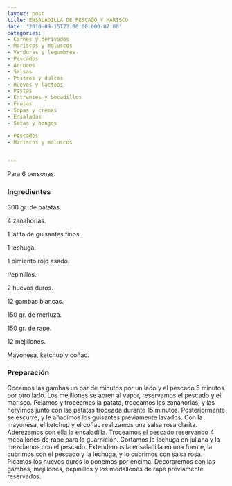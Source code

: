 ```yaml
---
layout: post
title: ENSALADILLA DE PESCADO Y MARISCO
date: '2010-09-15T23:00:00.000-07:00'
categories:
- Carnes y derivados
- Mariscos y moluscos
- Verduras y legumbres
- Pescados
- Arroces
- Salsas
- Postres y dulces
- Huevos y lacteos
- Pastas
- Entrantes y bocadillos
- Frutas
- Sopas y cremas
- Ensaladas
- Setas y hongos

- Pescados
- Mariscos y moluscos


---
```


Para 6 personas.

<h3>Ingredientes</h3>

300 gr. de patatas.

4 zanahorias.

1 latita de guisantes finos.

1 lechuga.

1 pimiento rojo asado.

Pepinillos.

2 huevos duros.

12 gambas blancas.

150 gr. de merluza.

150 gr. de rape.

12 mejillones.

Mayonesa, ketchup y coñac.

<h3>Preparación</h3>

Cocemos las gambas un par de minutos por un lado y el pescado 5 minutos por otro lado. Los mejillones se abren al vapor, reservamos el pescado y el marisco. Pelamos y troceamos la patata, troceamos las zanahorias, y las hervimos junto con las patatas troceada durante 15 minutos. Posteriormente se escurre, y le añadimos los guisantes previamente lavados. Con la mayonesa, el ketchup y el coñac realizamos una salsa rosa clarita. Aderezamos con ella la ensaladilla. Troceamos el pescado reservando 4 medallones de rape para la guarnición. Cortamos la lechuga en juliana y la mezclamos con el pescado. Extendemos la ensaladilla en una fuente, la cubrimos con el pescado y la lechuga, y lo cubrimos con salsa rosa. Picamos los huevos duros lo ponemos por encima. Decoraremos con las gambas, mejillones, pepinillos y los medallones de rape previamente reservados.


